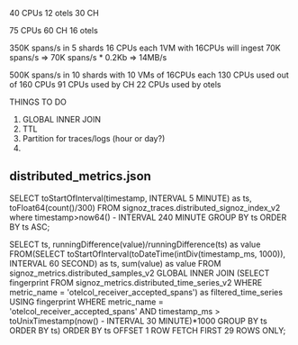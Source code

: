 40 CPUs
12 otels
30 CH


75 CPUs
60 CH
16 otels




350K spans/s in 5 shards 16 CPUs each
1VM with 16CPUs will ingest 70K spans/s => 70K spans/s * 0.2Kb => 14MB/s




500K spans/s in 10 shards with 10 VMs of 16CPUs each
130 CPUs used out of 160 CPUs
91 CPUs used by CH
22 CPUs used by otels



THINGS TO DO
1. GLOBAL INNER JOIN
2. TTL
3. Partition for traces/logs (hour or day?)
4. 


## distributed_metrics.json

SELECT  toStartOfInterval(timestamp, INTERVAL 5 MINUTE) as ts, toFloat64(count()/300) FROM signoz_traces.distributed_signoz_index_v2 where timestamp>now64() - INTERVAL 240 MINUTE GROUP BY ts ORDER BY ts ASC;

SELECT  ts, runningDifference(value)/runningDifference(ts) as value FROM(SELECT  toStartOfInterval(toDateTime(intDiv(timestamp_ms, 1000)), INTERVAL 60 SECOND) as ts, sum(value) as value FROM signoz_metrics.distributed_samples_v2 GLOBAL INNER JOIN (SELECT  fingerprint FROM signoz_metrics.distributed_time_series_v2 WHERE metric_name = 'otelcol_receiver_accepted_spans') as filtered_time_series USING fingerprint WHERE metric_name = 'otelcol_receiver_accepted_spans' AND timestamp_ms > toUnixTimestamp(now() - INTERVAL 30 MINUTE)*1000 GROUP BY ts ORDER BY  ts) ORDER BY ts OFFSET 1 ROW FETCH FIRST 29 ROWS ONLY;
